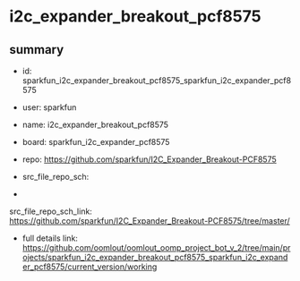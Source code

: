 # i2c_expander_breakout_pcf8575
 
## summary 
* id: sparkfun_i2c_expander_breakout_pcf8575_sparkfun_i2c_expander_pcf8575
* user: sparkfun
* name: i2c_expander_breakout_pcf8575
* board: sparkfun_i2c_expander_pcf8575
* repo: https://github.com/sparkfun/I2C_Expander_Breakout-PCF8575



* src_file_repo_sch: 
*
 src_file_repo_sch_link: https://github.com/sparkfun/I2C_Expander_Breakout-PCF8575/tree/master/
* full details link: https://github.com/oomlout/oomlout_oomp_project_bot_v_2/tree/main/projects/sparkfun_i2c_expander_breakout_pcf8575_sparkfun_i2c_expander_pcf8575/current_version/working  






